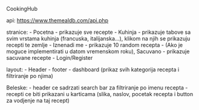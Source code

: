 CookingHub

api: https://www.themealdb.com/api.php

stranice: 
    - Pocetna - prikazuje sve recepte 
    - Kuhinja - prikazuje tabove sa svim vrstama kuhinja (francuska, italijanska...), klikom na njih se prikazuju recepti te zemlje
    - Iznenadi me - prikazuje 10 random recepta
    - (Ako je moguce implementirati u datom vremenskom roku), Sacuvano - prikazuje sacuvane recepte
    - Login/Register

layout:
    - Header 
    - footer
    - dashboard (prikaz svih kategorija recepta i filtriranje po njima)

Beleske:
    - header ce sadrzati search bar za filtriranje po imenu recepta
    - recepti ce biti prikazani u karticama (slika, naslov, pocetak recepta i button za vodjenje na taj recept)